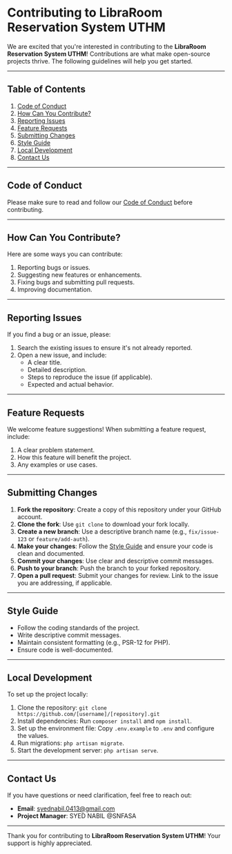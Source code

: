 # Contributing to LibraRoom Reservation System UTHM

We are excited that you're interested in contributing to the **LibraRoom Reservation System UTHM**! Contributions are what make open-source projects thrive. The following guidelines will help you get started.

---

## Table of Contents

1. [Code of Conduct](#code-of-conduct)
2. [How Can You Contribute?](#how-can-you-contribute)
3. [Reporting Issues](#reporting-issues)
4. [Feature Requests](#feature-requests)
5. [Submitting Changes](#submitting-changes)
6. [Style Guide](#style-guide)
7. [Local Development](#local-development)
8. [Contact Us](#contact-us)

---

## Code of Conduct

Please make sure to read and follow our [Code of Conduct](CODE_OF_CONDUCT.md) before contributing.

---

## How Can You Contribute?

Here are some ways you can contribute:

1. Reporting bugs or issues.
2. Suggesting new features or enhancements.
3. Fixing bugs and submitting pull requests.
4. Improving documentation.

---

## Reporting Issues

If you find a bug or an issue, please:

1. Search the existing issues to ensure it's not already reported.
2. Open a new issue, and include:
   - A clear title.
   - Detailed description.
   - Steps to reproduce the issue (if applicable).
   - Expected and actual behavior.

---

## Feature Requests

We welcome feature suggestions! When submitting a feature request, include:

1. A clear problem statement.
2. How this feature will benefit the project.
3. Any examples or use cases.

---

## Submitting Changes

1. **Fork the repository**: Create a copy of this repository under your GitHub account.
2. **Clone the fork**: Use `git clone` to download your fork locally.
3. **Create a new branch**: Use a descriptive branch name (e.g., `fix/issue-123` or `feature/add-auth`).
4. **Make your changes**: Follow the [Style Guide](#style-guide) and ensure your code is clean and documented.
5. **Commit your changes**: Use clear and descriptive commit messages.
6. **Push to your branch**: Push the branch to your forked repository.
7. **Open a pull request**: Submit your changes for review. Link to the issue you are addressing, if applicable.

---

## Style Guide

- Follow the coding standards of the project.
- Write descriptive commit messages.
- Maintain consistent formatting (e.g., PSR-12 for PHP).
- Ensure code is well-documented.

---

## Local Development

To set up the project locally:

1. Clone the repository: `git clone https://github.com/[username]/[repository].git`
2. Install dependencies: Run `composer install` and `npm install`.
3. Set up the environment file: Copy `.env.example` to `.env` and configure the values.
4. Run migrations: `php artisan migrate`.
5. Start the development server: `php artisan serve`.

---

## Contact Us

If you have questions or need clarification, feel free to reach out:
- **Email**: syednabil.0413@gmail.com
- **Project Manager**: SYED NABIL @SNFASA

---

Thank you for contributing to **LibraRoom Reservation System UTHM**! Your support is highly appreciated.
